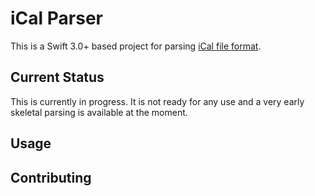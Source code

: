 # iCal Parser
This is a Swift 3.0+ based project for parsing [iCal file format](https://icalendar.org/RFC-Specifications/iCalendar-RFC-5545/). 

## Current Status
This is currently in progress. It is not ready for any use and a very early skeletal parsing is available at the moment.

## Usage

## Contributing
